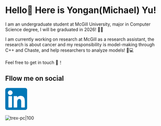 # Hello👋 Here is Yongan(Michael) Yu!
        

I am an undergraduate student at McGill University, major in Computer Science degree, I will be graduated in 2026! 🧑‍🎓

I am currently working on research at McGill as a research assistant, the research is about cancer and my responsibility is model-making through C++ and Chaste, and help researchers to analyze models! 🦠💻

Feel free to get in touch 🤝！

## Fllow me on social

<a href="https://www.linkedin.com/in/yongan-yu-0327an/" target="_blank">
<img src="https://github.com/Michaelyya/public-images/blob/main/174857.png" alt="LinkedIn logo" | width= "70"/>
</a>

![trex-pc|100](https://user-images.githubusercontent.com/120589837/231785526-da03c915-f6b3-4ae5-89d6-c45f5915d514.gif)
